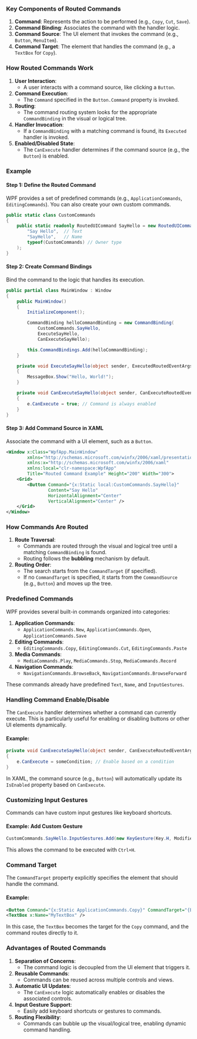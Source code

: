 ### Key Components of Routed Commands

1. **Command**: Represents the action to be performed (e.g., `Copy`, `Cut`, `Save`).
2. **Command Binding**: Associates the command with the handler logic.
3. **Command Source**: The UI element that invokes the command (e.g., `Button`, `MenuItem`).
4. **Command Target**: The element that handles the command (e.g., a `TextBox` for `Copy`).

### How Routed Commands Work

1. **User Interaction**:
    - A user interacts with a command source, like clicking a `Button`.
2. **Command Execution**:
    - The `Command` specified in the `Button.Command` property is invoked.
3. **Routing**:
    - The command routing system looks for the appropriate `CommandBinding` in the visual or logical tree.
4. **Handler Invocation**:
    - If a `CommandBinding` with a matching command is found, its `Executed` handler is invoked.
5. **Enabled/Disabled State**:
    - The `CanExecute` handler determines if the command source (e.g., the `Button`) is enabled.

### Example

#### Step 1: Define the Routed Command

WPF provides a set of predefined commands (e.g., `ApplicationCommands`, `EditingCommands`). You can also create your own custom commands.

```csharp
public static class CustomCommands
{
    public static readonly RoutedUICommand SayHello = new RoutedUICommand(
        "Say Hello",  // Text
        "SayHello",   // Name
        typeof(CustomCommands) // Owner type
    );
}
```

#### Step 2: Create Command Bindings

Bind the command to the logic that handles its execution.

```csharp
public partial class MainWindow : Window
{
    public MainWindow()
    {
        InitializeComponent();

        CommandBinding helloCommandBinding = new CommandBinding(
            CustomCommands.SayHello,
            ExecuteSayHello,
            CanExecuteSayHello);

        this.CommandBindings.Add(helloCommandBinding);
    }

    private void ExecuteSayHello(object sender, ExecutedRoutedEventArgs e)
    {
        MessageBox.Show("Hello, World!");
    }

    private void CanExecuteSayHello(object sender, CanExecuteRoutedEventArgs e)
    {
        e.CanExecute = true; // Command is always enabled
    }
}
```

#### Step 3: Add Command Source in XAML

Associate the command with a UI element, such as a `Button`.

```xml
<Window x:Class="WpfApp.MainWindow"
        xmlns="http://schemas.microsoft.com/winfx/2006/xaml/presentation"
        xmlns:x="http://schemas.microsoft.com/winfx/2006/xaml"
        xmlns:local="clr-namespace:WpfApp"
        Title="Routed Command Example" Height="200" Width="300">
    <Grid>
        <Button Command="{x:Static local:CustomCommands.SayHello}"
                Content="Say Hello"
                HorizontalAlignment="Center"
                VerticalAlignment="Center" />
    </Grid>
</Window>
```

### How Commands Are Routed

1. **Route Traversal**:
    - Commands are routed through the visual and logical tree until a matching `CommandBinding` is found.
    - Routing follows the **bubbling** mechanism by default.
2. **Routing Order**:
    - The search starts from the `CommandTarget` (if specified).
    - If no `CommandTarget` is specified, it starts from the `CommandSource` (e.g., `Button`) and moves up the tree.

### Predefined Commands

WPF provides several built-in commands organized into categories:

1. **Application Commands**:
    - `ApplicationCommands.New`, `ApplicationCommands.Open`, `ApplicationCommands.Save`
2. **Editing Commands**:
    - `EditingCommands.Copy`, `EditingCommands.Cut`, `EditingCommands.Paste`
3. **Media Commands**:
    - `MediaCommands.Play`, `MediaCommands.Stop`, `MediaCommands.Record`
4. **Navigation Commands**:
    - `NavigationCommands.BrowseBack`, `NavigationCommands.BrowseForward`

These commands already have predefined `Text`, `Name`, and `InputGestures`.

### Handling Command Enable/Disable

The `CanExecute` handler determines whether a command can currently execute. This is particularly useful for enabling or disabling buttons or other UI elements dynamically.

#### Example:

```csharp
private void CanExecuteSayHello(object sender, CanExecuteRoutedEventArgs e)
{
    e.CanExecute = someCondition; // Enable based on a condition
}
```

In XAML, the command source (e.g., `Button`) will automatically update its `IsEnabled` property based on `CanExecute`.

### Customizing Input Gestures

Commands can have custom input gestures like keyboard shortcuts.

#### Example: Add Custom Gesture

```csharp
CustomCommands.SayHello.InputGestures.Add(new KeyGesture(Key.H, ModifierKeys.Control));
```

This allows the command to be executed with `Ctrl+H`.

### Command Target

The `CommandTarget` property explicitly specifies the element that should handle the command.

#### Example:

```xml
<Button Command="{x:Static ApplicationCommands.Copy}" CommandTarget="{Binding ElementName=MyTextBox}" />
<TextBox x:Name="MyTextBox" />
```

In this case, the `TextBox` becomes the target for the `Copy` command, and the command routes directly to it.

### Advantages of Routed Commands

1. **Separation of Concerns**:
    - The command logic is decoupled from the UI element that triggers it.
2. **Reusable Commands**:
    - Commands can be reused across multiple controls and views.
3. **Automatic UI Updates**:
    - The `CanExecute` logic automatically enables or disables the associated controls.
4. **Input Gesture Support**:
    - Easily add keyboard shortcuts or gestures to commands.
5. **Routing Flexibility**:
    - Commands can bubble up the visual/logical tree, enabling dynamic command handling.
